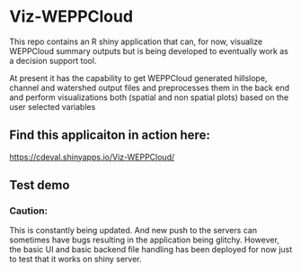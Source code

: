 # Viz-WEPPCloud

This repo contains an R shiny application that can, for now, visualize WEPPCloud summary outputs but is being developed to 
eventually work as a decision support tool.  

At present it has the capability to get WEPPCloud generated hillslope, channel and watershed output files and preprocesses them in the back end and perform visualizations both (spatial and non spatial plots) based on the user selected variables 

## Find this applicaiton in action here:

https://cdeval.shinyapps.io/Viz-WEPPCloud/

## Test demo




### Caution: 
This is constantly being updated. And new push to the servers can sometimes have bugs resulting in the application being glitchy. However, the basic UI and basic backend file handling has been deployed for now just to test that it works on shiny server. 
